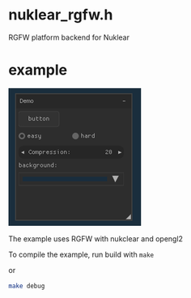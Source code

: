 #  nuklear_rgfw.h
RGFW platform backend for Nuklear

# example
![alt text](image.png)

The example uses RGFW with nukclear and opengl2 

To compile the example, run
build with `make` 

or 

```sh
make debug
```
